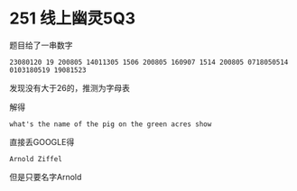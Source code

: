 # 251 线上幽灵5Q3

题目给了一串数字

	23080120 19 200805 14011305 1506 200805 160907 1514 200805 0718050514 0103180519 19081523

发现没有大于26的，推测为字母表

解得
	
	what's the name of the pig on the green acres show

直接丢GOOGLE得

	Arnold Ziffel	

但是只要名字Arnold

